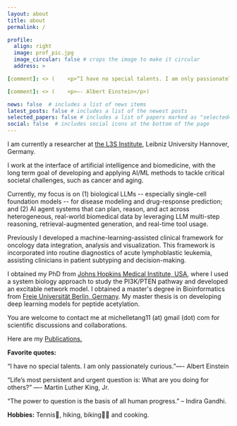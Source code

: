 ```yaml
---
layout: about
title: about
permalink: /

profile:
  align: right
  image: prof_pic.jpg
  image_circular: false # crops the image to make it circular
  address: >

[comment]: <> (    <p>“I have no special talents. I am only passionately curious.”</p>)

[comment]: <> (    <p>—- Albert Einstein</p>)

news: false  # includes a list of news items
latest_posts: false # includes a list of the newest posts
selected_papers: false # includes a list of papers marked as "selected={true}"
social: false  # includes social icons at the bottom of the page
---
```


I am currently a researcher at [the L3S Institute](https://www.l3s.de/the-l3s/), Leibniz University Hannover, Germany.

I work at the interface of artificial intelligence and biomedicine, with the long term goal of developing and applying AI/ML methods to tackle critical societal challenges, such as cancer and aging. 

Currently, my focus is on (1) biological LLMs -- especially single-cell foundation models -- for disease modeling and drug-response prediction; and (2) AI agent systems that can plan, reason, and act across heterogeneous, real-world biomedical data by leveraging LLM multi-step reasoning, retrieval-augmented generation, and real-time tool usage.

Previously I developed a machine-learning-assisted clinical framework for oncology data integration, analysis and visualization. This framework is incorporated into routine diagnostics of acute lymphoblastic leukemia, assisting clinicians in patient subtyping and decision-making.

I obtained my PhD from [Johns Hopkins Medical Institute, USA](https://www.hopkinsmedicine.org/), where I used a system biology approach to study the PI3K/PTEN pathway and developed an excitable network model. I obtained a master's degree in Bioinformatics from  [Freie Universität Berlin, Germany](https://www.fu-berlin.de/). My master thesis is on developing deep learning models for peptide acetylation. <!--I obtained my bachelor's degree from [University of Science and Technology, China](https://www.ustc.edu.cn/).-->

You are welcome to contact me at michelletang11 (at) gmail (dot) com for scientific discussions and collaborations. 

Here are my [Publications.](https://mtang11.github.io/publications/)

**Favorite quotes:**

“I have no special talents. I am only passionately curious.”—- Albert Einstein

“Life’s most persistent and urgent question is: What are you doing for others?” —- Martin Luther King, Jr.

“The power to question is the basis of all human progress.” – Indira Gandhi.

**Hobbies:** Tennis:tennis:, hiking, biking:biking_woman: and cooking.


